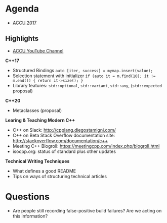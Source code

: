 Agenda
======

* [ACCU 2017](https://conference.accu.org/site/stories/2017/schedule.html)

Highlights
----------
 - [ACCU YouTube Channel](https://www.youtube.com/channel/UCJhay24LTpO1s4bIZxuIqKw/playlists)

**C++17**
* Structured Bindings `auto [iter, success] = mymap.insert(value);`
* Selection statement with initializer `if (auto it = m.find(10); it != m.end()) { return it->size(); }`
* Library features: `std::optional`, `std::variant`, `std::any`, (`std::expected` proposal) 

**C++20**
* Metaclasses (proposal)

**Learing & Teaching Modern C++**
* C++ on Slack: http://cpplang.diegostamigni.com/
* C++ on Beta Stack Overflow documentation site: http://stackoverflow.com/documentation/c++
* Meeting C++ Blogroll: https://meetingcpp.com/index.php/blogroll.html
* isocpp.org: status of standard plus other updates

**Technical Writing Techniques**
* What defines a good README
* Tips on ways of structuring technical articles

Questions
=========

* Are people still recording false-positive build failures? Are we acting on this information?
